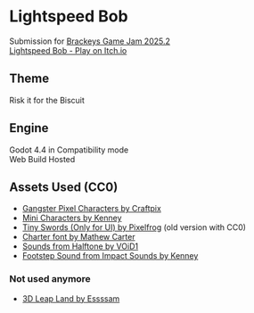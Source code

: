# Lightspeed Bob
Submission for [Brackeys Game Jam 2025.2](https://itch.io/jam/brackeys-14)  
[Lightspeed Bob - Play on Itch.io](https://t3snake.itch.io/lightspeed-bob)  

## Theme
Risk it for the Biscuit

## Engine
Godot 4.4 in Compatibility mode  
Web Build Hosted

## Assets Used (CC0)
- [Gangster Pixel Characters by Craftpix](https://free-game-assets.itch.io/free-gangster-pixel-character-sprite-sheets-pack)  
- [Mini Characters by Kenney](https://kenney.nl/assets/mini-characters-1)  
- [Tiny Swords (Only for UI) by Pixelfrog](https://pixelfrog-assets.itch.io/tiny-swords) (old version with CC0)  
- [Charter font by Mathew Carter](https://practicaltypography.com/charter.html)  
- [Sounds from Halftone by VOiD1](https://void1gaming.itch.io/halftone-sound-effects-pack-lite)  
- [Footstep Sound from Impact Sounds by Kenney](https://kenney.nl/assets/impact-sounds)  

### Not used anymore
- [3D Leap Land by Essssam](https://essssam.itch.io/3d-leap-land)  
